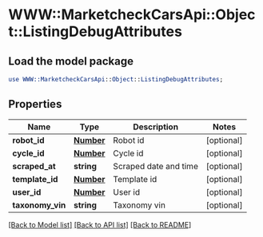 # WWW::MarketcheckCarsApi::Object::ListingDebugAttributes

## Load the model package
```perl
use WWW::MarketcheckCarsApi::Object::ListingDebugAttributes;
```

## Properties
Name | Type | Description | Notes
------------ | ------------- | ------------- | -------------
**robot_id** | [**Number**](Number.md) | Robot id | [optional] 
**cycle_id** | [**Number**](Number.md) | Cycle id | [optional] 
**scraped_at** | **string** | Scraped date and time | [optional] 
**template_id** | [**Number**](Number.md) | Template id | [optional] 
**user_id** | [**Number**](Number.md) | User id | [optional] 
**taxonomy_vin** | **string** | Taxonomy vin | [optional] 

[[Back to Model list]](../README.md#documentation-for-models) [[Back to API list]](../README.md#documentation-for-api-endpoints) [[Back to README]](../README.md)


